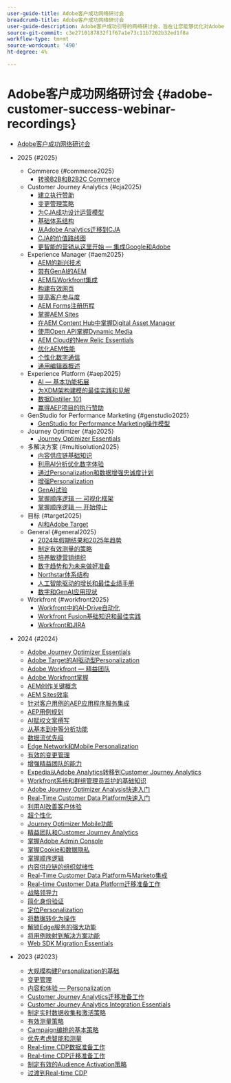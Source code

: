 ```yaml
---
user-guide-title: Adobe客户成功网络研讨会
breadcrumb-title: Adobe客户成功网络研讨会
user-guide-description: Adobe客户成功引导的网络研讨会，旨在让您能够优化对Adobe Experience Cloud的投资。 获得宝贵的见解以最大限度地实现价值并提高Adobe解决方案的采用率。
source-git-commit: c3e2710187832f1f67a1e73c11b7262b32ed1f8a
workflow-type: tm+mt
source-wordcount: '490'
ht-degree: 4%

---
```



# Adobe客户成功网络研讨会 {#adobe-customer-success-webinar-recordings}

+ [Adobe客户成功网络研讨会](overview.md)
+ 2025 {#2025}
   + Commerce {#commerce2025}
      + [转换B2B和B2B2C Commerce](2025/transforming-b2b-commerce.md)
   + Customer Journey Analytics {#cja2025}
      + [建立执行赞助](2025/cja-success.md)
      + [变更管理策略](2025/cja-adoption.md)
      + [为CJA成功设计运营模型](2025/cja-operating-model.md)
      + [基础体系结构](2025/cja-vision.md)
      + [从Adobe Analytics迁移到CJA](2025/analytics-to-cja-migration.md)
      + [CJA的价值路线图](2025/roadmap-to-value-cja.md)
      + [更智能的营销从这里开始 — 集成Google和Adobe](2025/smarter-marketing-starts-here-integrating-google-and-adobe.md)
   + Experience Manager {#aem2025}
      + [AEM的新兴技术](2025/personalized-experiences-aem.md)
      + [带有GenAI的AEM](2025/aem-genai.md)
      + [AEM与Workfront集成](2025/aem-workfront-integration.md)
      + [构建有效网页](2025/build-effective-web-pages.md)
      + [提高客户参与度](2025/driving-customer-engagement.md)
      + [AEM Forms注册历程](2025/payer-enrollment-journey.md)
      + [掌握AEM Sites](2025/mastering-aem-sites.md)
      + [在AEM Content Hub中掌握Digital Asset Manager](2025/mastering-dam-aem-content-hub.md)
      + [使用Open API掌握Dynamic Media](2025/dynamic-media-open-ai.md)
      + [AEM Cloud的New Relic Essentials](2025/new-relic-essentials-aem-cloud.md)
      + [优化AEM性能](2025/optimize-aem-performance.md)
      + [个性化数字通信](2025/personalize-digital-communications.md)
      + [通用编辑器概述](2025/modern-aem-authoring.md)
   + Experience Platform {#aep2025}
      + [AI — 基本功能拓展](2025/ai-beyond-basics.md)
      + [为XDM架构建模的最佳实践和见解](2025/model-xdm-schemas.md)
      + [数据Distiller 101](2025/data-distiller-101.md)
      + [赢得AEP项目的执行赞助](2025/exec-sponsorship-aep-projects.md)
   + GenStudio for Performance Marketing {#genstudio2025}
      + [GenStudio for Performance Marketing操作模型](2025/genstudio-for-performance-marketing-operating-model.md)
   + Journey Optimizer {#ajo2025}
      + [Journey Optimizer Essentials](2025/journey-optimizer-essentials.md)
   + 多解决方案 {#multisolution2025}
      + [内容供应链基础知识](2025/content-supply-chain-basics.md)
      + [利用AI分析优化数字体验](2025/accelerating-digital-experience-optimization.md)
      + [通过Personalization和数据增强忠诚度计划](2025/enhance-loyalty-programs.md)
      + [增强Personalization](2025/enhancing-personalization.md)
      + [GenAI试验](2025/gen-ai-experimentation.md)
      + [掌握顺序逻辑 — 可视化框架](2025/mastering-sequential-logic.md)
      + [掌握顺序逻辑 — 开始停止](2025/sequential-logic-start-stop.md)
   + 目标 {#target2025}
      + [AI和Adobe Target](2025/ai-adobe-target.md)
   + General {#general2025}
      + [2024年假期结果和2025年趋势](2025/adobe-digital-insights.md)
      + [制定有效测量的策略](2025/impactful-insights.md)
      + [培养敏捷营销组织](2025/agile-marketing-organization.md)
      + [数字趋势和为未来做好准备](2025/digital-trends-preparing-future.md)
      + [Northstar体系结构](2025/northstar-architecture.md)
      + [人工智能驱动的增长和最佳业绩手册](2025/ai-driven-growth.md)
      + [数字和GenAI应用现状](2025/state-of-digital-and-genai-adoption-webinar.md)
   + Workfront {#workfront2025}
      + [Workfront中的AI-Drive自动化](2025/unlock-efficiency-ai-drive-automation-workfront.md)
      + [Workfront Fusion基础知识和最佳实践](2025/adobe-workfront-fusion-best-practices.md)
      + [Workfront和JIRA](2025/workfront-and-jira.md)

+ 2024 {#2024}
   + [Adobe Journey Optimizer Essentials](2024/ajo-essentials.md)
   + [Adobe Target的AI驱动型Personalization](2024/ai-personalization.md)
   + [Adobe Workfront — 精益团队](2024/workfront-lean-teams.md)
   + [Adobe Workfront掌握](2024/workfront-mastery.md)
   + [AEM创作关键概念](2024/aem-authoring-concepts.md)
   + [AEM Sites效率](2024/aem-sites-efficiencies.md)
   + [针对客户用例的AEP应用程序服务集成](2024/aep-apps-services-integrations.md)
   + [AEP用例规划](2024/aep-use-case-planning.md)
   + [AI赋权文案撰写](2024/ai-copywriting.md)
   + [从基本到中等分析功能](2024/basic-to-intermediate-analysis-capabilities.md)
   + [数据流优先级](2024/data-stream-prioritization.md)
   + [Edge Network和Mobile Personalization](2024/edge-network-mobile-personalization.md)
   + [有效的变更管理](2024/effective-change-management.md)
   + [增强精益团队的能力](2024/empowering-lean-teams.md)
   + [Expedia从Adobe Analytics转移到Customer Journey Analytics](2024/expedia-aa-to-cja.md)
   + [Workfront系统和群组管理员监护的基础知识](2024/workfront-admin-guardianship.md)
   + [Adobe Journey Optimizer Analysis快速入门](2024/getting-started-ajo-analysis.md)
   + [Real-Time Customer Data Platform快速入门](2024/getting-started-rtcdp.md)
   + [利用AI改善客户体验](2024/ai-customer-experience.md)
   + [超个性化](2024/hyperpersonalization.md)
   + [Journey Optimizer Mobile功能](2024/journey-optimizer-mobile-capabilities.md)
   + [精益团队和Customer Journey Analytics](2024/lean-teams-cja.md)
   + [掌握Adobe Admin Console](2024/adobe-admin-console.md)
   + [掌握Cookie和数据隐私](2024/mastering-cookies-data-privacy.md)
   + [掌握顺序逻辑](2024/sequential-logic.md)
   + [内容供应链的组织就绪性](2024/organizational-readiness-content-supply-chain.md)
   + [Real-Time Customer Data Platform与Marketo集成](2024/aep-marketo-integration.md)
   + [Real-time Customer Data Platform迁移准备工作](2024/rtcdp-migration-readiness.md)
   + [战略领导力](2024/strategic-leadership.md)
   + [简化身份验证](2024/streamline-authentication.md)
   + [定位Personalization](2024/target-personalization.md)
   + [将数据转化为操作](2024/turning-data-into-action.md)
   + [解锁Edge服务的强大功能](2024/edge-delivery-services.md)
   + [将用例映射到解决方案功能](2024/use-case-mapping.md)
   + [Web SDK Migration Essentials](2024/web-sdk-migration.md)

+ 2023 {#2023}
   + [大规模构建Personalization的基础](2023/personalization-at-scale.md)
   + [变更管理](2023/change-management.md)
   + [内容和体验 — Personalization](2023/content-experiences-personalization.md)
   + [Customer Journey Analytics迁移准备工作](2023/cja-migration-readiness.md)
   + [Customer Journey Analytics Integration Essentials](2023/cja-integration-essentials.md)
   + [制定实时数据收集和激活策略](2023/data-collection-activation-strategy.md)
   + [有效测量策略](2023/measurement-strategy.md)
   + [Campaign编排的基本策略](2023/foundational-strategy-campaign.md)
   + [优先考虑智能和测量](2023/intelligence-and-measurement.md)
   + [Real-time CDP数据准备工作](2023/rtcdp-migration-data-readiness.md)
   + [Real-time CDP迁移准备工作](2023/rtcdp-migration-readiness.md)
   + [制定有效的Audience Activation策略](2023/audience-activation.md)
   + [过渡到Real-time CDP](2023/aam-to-rtcdp.md)

